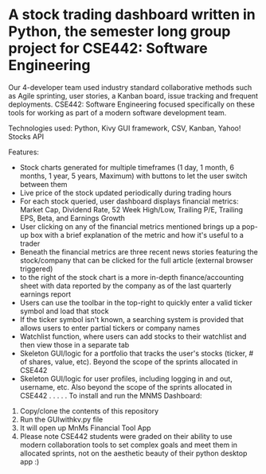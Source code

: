 # A stock trading dashboard written in Python, the semester long group project for CSE442: Software Engineering 
Our 4-developer team used industry standard collaborative methods such as Agile sprinting, user stories, a Kanban board, issue tracking and frequent deployments. 
CSE442: Software Engineering focused specifically on these tools for working as part of a modern software development team.

Technologies used: Python, Kivy GUI framework, CSV, Kanban, Yahoo! Stocks API

Features:
- Stock charts generated for multiple timeframes (1 day, 1 month, 6 months, 1 year, 5 years, Maximum) with buttons to let the user switch between them
- Live price of the stock updated periodically during trading hours
- For each stock queried, user dashboard displays financial metrics: Market Cap, Dividend Rate, 52 Week High/Low, Trailing P/E, Trailing EPS, Beta, and Earnings Growth
- User clicking on any of the financial metrics mentioned brings up a pop-up box with a brief explanation of the metric and how it's useful to a trader
- Beneath the financial metrics are three recent news stories featuring the stock/company that can be clicked for the full article (external browser triggered)
- to the right of the stock chart is a more in-depth finance/accounting sheet with data reported by the company as of the last quarterly earnings report
- Users can use the toolbar in the top-right to quickly enter a valid ticker symbol and load that stock
- If the ticker symbol isn't known, a searching system is provided that allows users to enter partial tickers or company names
- Watchlist function, where users can add stocks to their watchlist and then view those in a separate tab
- Skeleton GUI/logic for a portfolio that tracks the user's stocks (ticker, # of shares, value, etc). Beyond the scope of the sprints allocated in CSE442
- Skeleton GUI/logic for user profiles, including logging in and out, username, etc. Also beyond the scope of the sprints allocated in CSE442
.
.
.
.
.
To install and run the MNMS Dashboard:
1. Copy/clone the contents of this repository
2. Run the GUIwithkv.py file
3. It will open up MnMs Financial Tool App
4. Please note CSE442 students were graded on their ability to use modern collaboration tools to set complex goals and meet them in allocated sprints, not on the aesthetic beauty of their python desktop app :)
